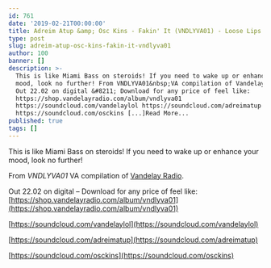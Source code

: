 ```yaml
---
id: 761
date: '2019-02-21T00:00:00'
title: Adreim Atup &amp; Osc Kins - Fakin' It (VNDLYVA01) - Loose Lips
type: post
slug: adreim-atup-osc-kins-fakin-it-vndlyva01
author: 100
banner: []
description: >-
  This is like Miami Bass on steroids! If you need to wake up or enhance your
  mood, look no further! From VNDLYVA01&nbsp;VA compilation of Vandelay Radio.
  Out 22.02 on digital &#8211; Download for any price of feel like:
  https://shop.vandelayradio.com/album/vndlyva01
  https://soundcloud.com/vandelaylol https://soundcloud.com/adreimatup
  https://soundcloud.com/osckins [...]Read More...
published: true
tags: []
---
```

This is like Miami Bass on steroids! If you need to wake up or enhance your mood, look no further!

From _VNDLYVA01_ VA compilation of [Vandelay Radio](https://vandelayradio.com/).

Out 22.02 on digital – Download for any price of feel like: [https://shop.vandelayradio.com/album/vndlyva01](https://shop.vandelayradio.com/album/vndlyva01)

[https://soundcloud.com/vandelaylol](https://soundcloud.com/vandelaylol)

[https://soundcloud.com/adreimatup](https://soundcloud.com/adreimatup)

[https://soundcloud.com/osckins](https://soundcloud.com/osckins)